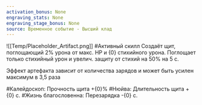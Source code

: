 ```yaml
---
activation_bonus: None
engraving_stats: None
engraving_stage_bonus: None
source: Временное событие - Высший клад
---
```

![[Temp/Placeholder_Artifact.png]]
#Активный скилл
Создаёт щит, поглощающий 2% урона от макс. HP и {0} стихийного урона. Поглощает только стихийный урон и увелич. защиту от стихий на 50% на 5 с.

Эффект артефакта зависит от количества зарядов и может быть усилен максимум в 3,5 раза

#Калейдоскоп: 
Прочность щита +{0}%
#Нюйва: 
Длительность щита +{0} с.
#Жизнь благословенна: 
Перезарядка -{0} с.
